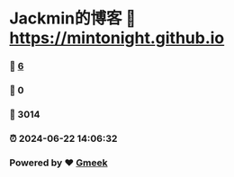 # Jackmin的博客 :link: https://mintonight.github.io 
### :page_facing_up: [6](https://mintonight.github.io/tag.html) 
### :speech_balloon: 0 
### :hibiscus: 3014 
### :alarm_clock: 2024-06-22 14:06:32 
### Powered by :heart: [Gmeek](https://github.com/Meekdai/Gmeek)
